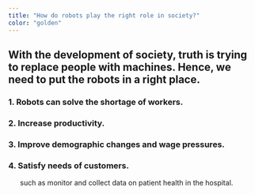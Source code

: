 ```yaml
---
title: "How do robots play the right role in society?"
color: "golden"
---
```


<h2>With the development of society, truth is trying to replace people with machines. 
Hence, we need to put the robots in a right place.</h2>
<h3>1. Robots can solve the shortage of workers.</h3>
<h3>2. Increase productivity.</h3>
<h3>3. Improve demographic changes and wage pressures.</h3>
<h3>4. Satisfy needs of customers.<br></h3>
<ul>such as monitor and collect data on patient health in the hospital.</ul>
